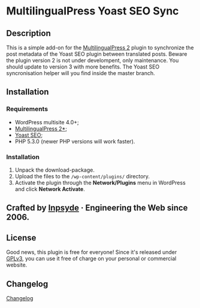 # MultilingualPress Yoast SEO Sync


## Description
This is a simple add-on for the [MultilingualPress 2](http://multilingualpress.pro) plugin to synchronize the post
metadata of the Yoast SEO plugin between translated posts. Beware the plugin version 2 is not under develompent, only maintenance. You should update to version 3 with more benefits. The Yoast SEO syncronisation helper will you find inside the master branch.

## Installation

### Requirements
* WordPress multisite 4.0+;
* [MultilingualPress 2*](https://wordpress.org/plugins/multilingual-press/);
* [Yoast SEO](https://wordpress.org/plugins/wordpress-seo/);
* PHP 5.3.0 (newer PHP versions will work faster).

### Installation
1. Unpack the download-package.
2. Upload the files to the `/wp-content/plugins/` directory.
3. Activate the plugin through the **Network/Plugins** menu in WordPress and click **Network Activate**.

## Crafted by [Inpsyde](https://inpsyde.com) · Engineering the Web since 2006.

## License
Good news, this plugin is free for everyone! Since it's released under [GPLv3](LICENSE), you can use it free of charge
on your personal or commercial website.

## Changelog
[Changelog](CHANGELOG.md)
